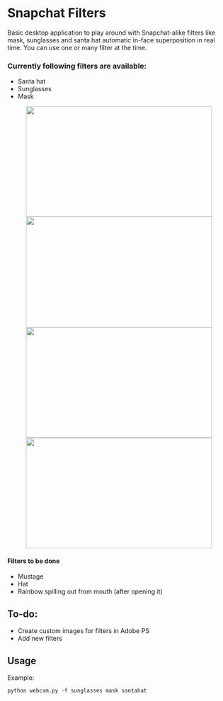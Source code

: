 # Snapchat Filters
Basic desktop application to play around with Snapchat-alike filters like mask, sunglasses and santa hat automatic in-face superposition in real time.
You can use one or many filter at the time.

### Currently following filters are available:
* Santa hat
* Sunglasses
* Mask 

<p align="center">
  <img width="420" height="250" src="https://i.imgur.com/bcMhy6o.png">
  <img width="420" height="250" src="https://i.imgur.com/0Z2xSyK.png">
  <img width="420" height="250" src="https://i.imgur.com/iKEqapx.png">
  <img width="420" height="250" src="https://i.imgur.com/Br3VM9P.png">
</p>

#### Filters to be done
* Mustage
* Hat
* Rainbow spilling out from mouth (after opening it)

## To-do:
* Create custom images for filters in Adobe PS
* Add new filters

## Usage
Example:
```
python webcam.py -f sunglasses mask santahat
```
